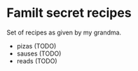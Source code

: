 # Familt secret recipes

Set of recipes as given by my grandma.

* pizas (TODO)
* sauses (TODO)
* reads (TODO)